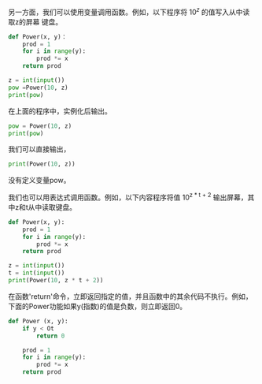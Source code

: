 
另一方面，我们可以使用变量调用函数。例如，以下程序将 $10^z$ 的值写入从中读取z的屏幕
键盘。

```python
def Power(x, y)：
    prod = 1
    for i in range(y):
        prod *= x
    return prod

z = int(input())
pow =Power(10, z)
print(pow)
```

在上面的程序中，实例化后输出。

```python
pow = Power(10, z)
print(pow)
```

我们可以直接输出，

```python
print(Power(10, z))
```

没有定义变量pow。

我们也可以用表达式调用函数。例如，以下内容程序将值 10<sup>z * t + 2</sup> 输出屏幕，其中z和t从中读取键盘。


```python
def Power(x, y):
    prod = 1
    for i in range(y):
        prod *= x
    return prod

z = int(input())
t = int(input())
print(Power(10, z * t + 2))
```

在函数'return'命令，立即返回指定的值，并且函数中的其余代码不执行。例如，下面的Power功能如果y(指数)的值是负数，则立即返回0。

```python
def Power (x, y):
    if y < Ot
        return 0

    prod = 1
    for i in range(y):
        prod *= x
    return prod
```
